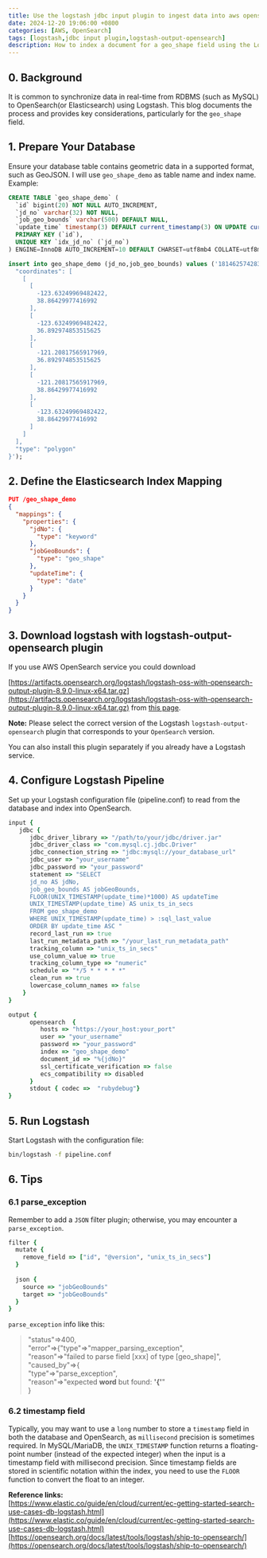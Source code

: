 ```yaml
---
title: Use the logstash jdbc input plugin to ingest data into aws opensearch
date: 2024-12-20 19:06:00 +0800
categories: [AWS, OpenSearch]
tags: [logstash,jdbc input plugin,logstash-output-opensearch]
description: How to index a document for a geo_shape field using the Logstash JDBC input when encountering an "expected word but found '{'" exception. 
---
```


## 0. Background
It is common to synchronize data in real-time from RDBMS (such as MySQL) to OpenSearch(or Elasticsearch) using Logstash. This blog documents the process and provides key considerations, particularly for the `geo_shape` field.

## 1. Prepare Your Database
Ensure your database table contains geometric data in a supported format, such as GeoJSON. I will use `geo_shape_demo` as table name and index name. Example:

```sql
CREATE TABLE `geo_shape_demo` (
  `id` bigint(20) NOT NULL AUTO_INCREMENT,
  `jd_no` varchar(32) NOT NULL,
  `job_geo_bounds` varchar(500) DEFAULT NULL,
  `update_time` timestamp(3) DEFAULT current_timestamp(3) ON UPDATE current_timestamp(3),
  PRIMARY KEY (`id`),
  UNIQUE KEY `idx_jd_no` (`jd_no`)
) ENGINE=InnoDB AUTO_INCREMENT=10 DEFAULT CHARSET=utf8mb4 COLLATE=utf8mb4_general_ci

insert into geo_shape_demo (jd_no,job_geo_bounds) values ('1814625742831620096','{
  "coordinates": [
    [
      [
        -123.63249969482422,
        38.86429977416992
      ],
      [
        -123.63249969482422,
        36.892974853515625
      ],
      [
        -121.20817565917969,
        36.892974853515625
      ],
      [
        -121.20817565917969,
        38.86429977416992
      ],
      [
        -123.63249969482422,
        38.86429977416992
      ]
    ]
  ],
  "type": "polygon"
}');
```

## 2. Define the Elasticsearch Index Mapping

```json
PUT /geo_shape_demo
{
  "mappings": {
    "properties": {
      "jdNo": {
        "type": "keyword"
      },
      "jobGeoBounds": {
        "type": "geo_shape"
      },
      "updateTime": {
        "type": "date"
      }
    }
  }
}
```
## 3. Download logstash with logstash-output-opensearch plugin
If you use AWS OpenSearch service you could download 

[https://artifacts.opensearch.org/logstash/logstash-oss-with-opensearch-output-plugin-8.9.0-linux-x64.tar.gz](https://artifacts.opensearch.org/logstash/logstash-oss-with-opensearch-output-plugin-8.9.0-linux-x64.tar.gz)
from [this page](https://opensearch.org/downloads.html).

**Note:**
Please select the correct version of the Logstash `logstash-output-opensearch` plugin that corresponds to your `OpenSearch` version.

You can also install this plugin separately if you already have a Logstash service.

## 4. Configure Logstash Pipeline
Set up your Logstash configuration file (pipeline.conf) to read from the database and index into OpenSearch.

```ruby
input {
   jdbc {
      jdbc_driver_library => "/path/to/your/jdbc/driver.jar"
      jdbc_driver_class => "com.mysql.cj.jdbc.Driver"
      jdbc_connection_string => "jdbc:mysql://your_database_url"
      jdbc_user => "your_username"
      jdbc_password => "your_password"
      statement => "SELECT 
      jd_no AS jdNo,
      job_geo_bounds AS jobGeoBounds,
      FLOOR(UNIX_TIMESTAMP(update_time)*1000) AS updateTime
      UNIX_TIMESTAMP(update_time) AS unix_ts_in_secs 
      FROM geo_shape_demo 
      WHERE UNIX_TIMESTAMP(update_time) > :sql_last_value 
      ORDER BY update_time ASC "
      record_last_run => true
      last_run_metadata_path => "/your_last_run_metadata_path"
      tracking_column => "unix_ts_in_secs"
      use_column_value => true
      tracking_column_type => "numeric"
      schedule => "*/5 * * * * *"
      clean_run => true
      lowercase_column_names => false
	}
}

output {
      opensearch  {
         hosts => "https://your_host:your_port"
         user => "your_username"
         password => "your_password"
         index => "geo_shape_demo"
         document_id => "%{jdNo}"
         ssl_certificate_verification => false
         ecs_compatibility => disabled
      }
      stdout { codec =>  "rubydebug"}
}
```
## 5. Run Logstash
Start Logstash with the configuration file:
```bash
bin/logstash -f pipeline.conf
```

## 6. Tips
### 6.1 parse_exception
Remember to add a `JSON` filter plugin; otherwise, you may encounter a `parse_exception`.

```ruby
filter {
  mutate {
    remove_field => ["id", "@version", "unix_ts_in_secs"]
  }
  
  json {
    source => "jobGeoBounds"
    target => "jobGeoBounds"
  }
}
```
`parse_exception` info like this:
>"status"=>400, <br>
>"error"=>{"type"=>"mapper_parsing_exception", <br>
>"reason"=>"failed to parse field [xxx] of type [geo_shape]", <br>
>"caused_by"=>{ <br>
>  "type"=>"parse_exception", <br>
>  "reason"=>"expected **word** but found: **'{'**" <br>
>}

### 6.2 timestamp field
Typically, you may want to use a `long` number to store a `timestamp` field in both the database and OpenSearch, as `millisecond` precision is sometimes required.
In MySQL/MariaDB, the `UNIX_TIMESTAMP` function returns a floating-point number (instead of the expected integer) when the input is a timestamp field with millisecond precision. Since timestamp fields are stored in scientific notation within the index, you need to use the `FLOOR` function to convert the float to an integer.

**Reference links:**
<br>
[https://www.elastic.co/guide/en/cloud/current/ec-getting-started-search-use-cases-db-logstash.html](https://www.elastic.co/guide/en/cloud/current/ec-getting-started-search-use-cases-db-logstash.html)
<br>
[https://opensearch.org/docs/latest/tools/logstash/ship-to-opensearch/](https://opensearch.org/docs/latest/tools/logstash/ship-to-opensearch/)
